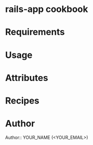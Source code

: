 # rails-app cookbook

# Requirements

# Usage

# Attributes

# Recipes

# Author

Author:: YOUR_NAME (<YOUR_EMAIL>)
